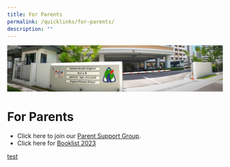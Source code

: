 ```yaml
---
title: For Parents
permalink: /quicklinks/for-parents/
description: ""
---
```

![](/images/About%20Us.jpg)

# For Parents

*   Click here to join our [Parent Support Group](https://go.gov.sg/asps-psg).
*   Click here for [Booklist 2023](https://cms.isomer.gov.sg/sites/moe-angsanapri/editPage/Booklist%202023.md)

[test](https://moe-angsanapri/booklist-2023/)